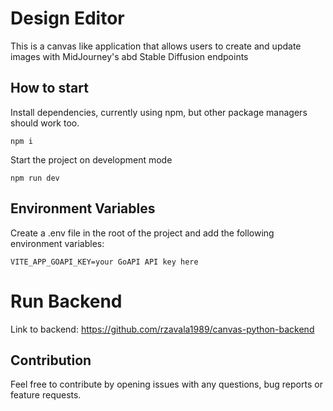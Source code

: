 # Design Editor

This is a canvas like application that allows users to create and update images with MidJourney's abd Stable Diffusion endpoints


## How to start

Install dependencies, currently using npm, but other package managers should work too.

```
npm i
```

Start the project on development mode

```
npm run dev
```

## Environment Variables
Create a .env file in the root of the project and add the following environment variables:

```
VITE_APP_GOAPI_KEY=your GoAPI API key here
```

# Run Backend
Link to backend:
https://github.com/rzavala1989/canvas-python-backend



## Contribution

Feel free to contribute by opening issues with any questions, bug reports or feature requests.
